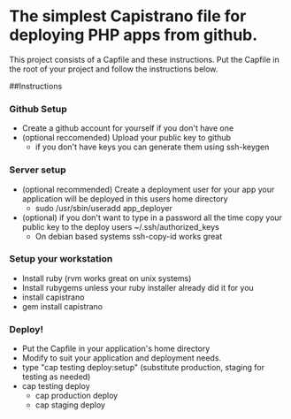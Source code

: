 # The simplest Capistrano file for deploying PHP apps from github.


This project consists of a Capfile and these instructions. Put the Capfile in the root of your project and follow the instructions below. 

##Instructions

### Github Setup

* Create a github account for yourself if you don't have one
* (optional reccomended) Upload your public key to github
    * if you don't have keys you can generate them using ssh-keygen 


### Server setup
*  (optional recommended) Create a deployment user for your app your application will be deployed in this users home directory
    * sudo /usr/sbin/useradd app_deployer
* (optional) if you don't want to type in a password all the time copy your public key to the deploy users ~/.ssh/authorized_keys
    * On debian based systems ssh-copy-id works great


###  Setup your workstation
*  Install ruby (rvm works great on unix systems)
*  Install rubygems unless your ruby installer already did it for you
*  install capistrano 
  * gem install capistrano


###  Deploy!
*  Put the Capfile in your application's home directory
*  Modify to suit your application and deployment needs.
*  type "cap testing deploy:setup" (substitute production, staging for testing as needed)
* cap testing deploy
  * cap production deploy
  * cap staging deploy

